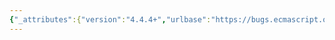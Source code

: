 ```yaml
---
{"_attributes":{"version":"4.4.4+","urlbase":"https://bugs.ecmascript.org/","maintainer":"dherman@mozilla.com"},"bug":{"bug_id":643,"creation_ts":"2012-09-02 09:19:00 -0700","short_desc":"13.4: extraneous \")\"","delta_ts":"2012-09-28 12:23:59 -0700","product":"Draft for 6th Edition","component":"editorial issue","version":"Rev 9: July 8, 2012 Draft","rep_platform":"All","op_sys":"All","bug_status":"RESOLVED","resolution":"FIXED","priority":"Normal","bug_severity":"normal","everconfirmed":true,"reporter":{"uid":"jmdyck","name":"Michael Dyck"},"assigned_to":{"uid":"allen","name":"Allen Wirfs-Brock"},"long_desc":[{"commentid":1582,"comment_count":0,"who":{"uid":"jmdyck","name":"Michael Dyck"},"bug_when":"2012-09-02 09:19:29 -0700","thetext":"In 13.4 \"Generator Definitions\",\nunder \"Static Semantics: Early Errors\",\nrule 2 is headed by production:\n    YieldExpression : yield YieldDelegator/opt AssignmentExpression )\n\nDelete the \")\"."},{"commentid":1589,"comment_count":1,"who":{"uid":"allen","name":"Allen Wirfs-Brock"},"bug_when":"2012-09-04 10:05:16 -0700","thetext":"corrected in editor's draft"},{"commentid":1647,"comment_count":2,"who":{"uid":"allen","name":"Allen Wirfs-Brock"},"bug_when":"2012-09-28 12:23:59 -0700","thetext":"fixed in rev10, Sept. 27 2012 draft"}]}}
---
```

